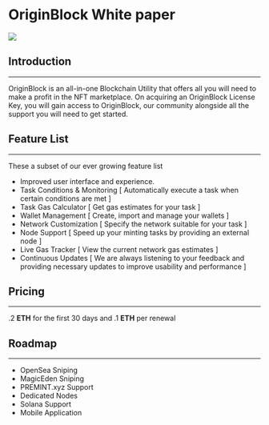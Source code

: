 # OriginBlock White paper

![](https://paper-attachments.dropbox.com/s_EF5AF11CEC918BCA1125FEA8F069D24C09355581899A6E5632F4AC7D730601BF_1658663367430_logo.png)



## Introduction
----------

OriginBlock is an all-in-one Blockchain Utility that offers all you will need to make a profit in the NFT marketplace. On acquiring an OriginBlock License Key, you will gain access to OriginBlock, our community alongside all the support you will need to get started.


## Feature List 
----------

These a subset of our ever growing feature list


- Improved user interface and experience. 
- Task Conditions & Monitoring [ Automatically execute a task when certain conditions are met ]
- Task Gas Calculator [ Get gas estimates for your task ]
- Wallet Management [ Create, import and manage your wallets ]
- Network Customization [ Specify the network suitable for your task ]
- Node Support [ Speed up your minting tasks by providing an external node ]
- Live Gas Tracker [ View the current network gas estimates ]
- Continuous Updates [ We are always listening to your feedback and providing necessary updates to improve usability and performance ]



## Pricing
----------

.2 **ETH** for the first 30 days and .1 **ETH** per renewal



## Roadmap
----------


- OpenSea Sniping
- MagicEden Sniping
- PREMINT.xyz Support
- Dedicated Nodes
- Solana Support
- Mobile Application

